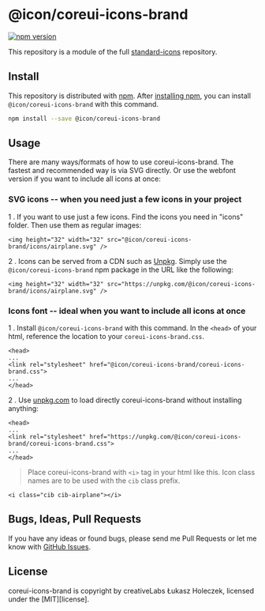 # @icon/coreui-icons-brand

[![npm version](https://img.shields.io/npm/v/@icon/coreui-icons-brand.svg)](https://www.npmjs.org/package/@icon/coreui-icons-brand)

This repository is a module of the full [standard-icons][standard-icons] repository.

## Install

This repository is distributed with [npm]. After [installing npm][install-npm], you can install `@icon/coreui-icons-brand` with this command.

```bash
npm install --save @icon/coreui-icons-brand
```

## Usage

There are many ways/formats of how to use coreui-icons-brand. The fastest and recommended way is via SVG directly. Or use the webfont version if you want to include all icons at once:

### SVG icons -- when you need just a few icons in your project

1 . If you want to use just a few icons. Find the icons you need in "icons" folder. Then use them as regular images:

```
<img height="32" width="32" src="@icon/coreui-icons-brand/icons/airplane.svg" />
```

2 . Icons can be served from a CDN such as [Unpkg][Unpkg]. Simply use the `@icon/coreui-icons-brand` npm package in the URL like the following:

```
<img height="32" width="32" src="https://unpkg.com/@icon/coreui-icons-brand/icons/airplane.svg" />
```

### Icons font -- ideal when you want to include all icons at once

1 . Install `@icon/coreui-icons-brand` with this command. In the `<head>` of your html, reference the location to your `coreui-icons-brand.css`.

```
<head>
...
<link rel="stylesheet" href="@icon/coreui-icons-brand/coreui-icons-brand.css">
...
</head>
```

2 . Use [unpkg.com][Unpkg] to load directly coreui-icons-brand without installing anything:

```
<head>
...
<link rel="stylesheet" href="https://unpkg.com/@icon/coreui-icons-brand/coreui-icons-brand.css">
...
</head>
```

> Place coreui-icons-brand with `<i>` tag in your html like this. Icon class names are to be used with the `cib` class prefix.

```
<i class="cib cib-airplane"></i>
```


## Bugs, Ideas, Pull Requests

If you have any ideas or found bugs, please send me Pull Requests or let me know with [GitHub Issues][github issues].

## License

coreui-icons-brand is copyright by creativeLabs Łukasz Holeczek, licensed under the [MIT][license].

[MIT]: https://opensource.org/licenses/MIT
[SIL]: http://scripts.sil.org/OFL
[standard-icons]: https://github.com/thecreation/standard-icons
[npm]: https://www.npmjs.com/
[install-npm]: https://docs.npmjs.com/getting-started/installing-node
[sass]: http://sass-lang.com/
[github issues]: https://github.com/thecreation/standard-icons/issues
[Unpkg]: https://unpkg.com